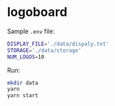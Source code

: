 # logoboard

Sample `.env` file:

```bash
DISPLAY_FILE='./data/dispaly.txt'
STORAGE='./data/storage'
NUM_LOGOS=10
```

Run:

```bash
mkdir data
yarn
yarn start
```
